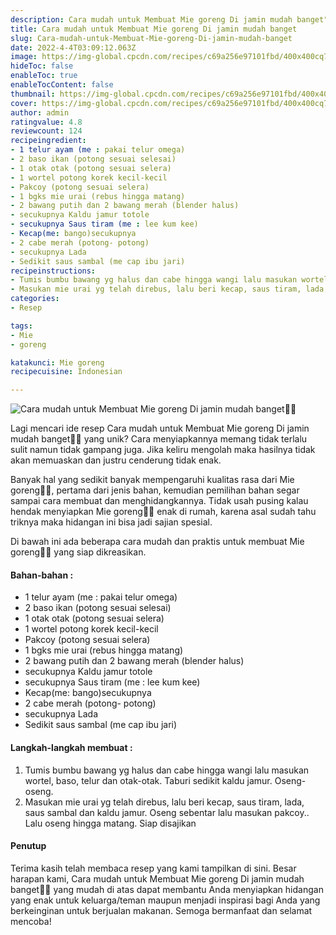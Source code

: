 ```yaml
---
description: Cara mudah untuk Membuat Mie goreng Di jamin mudah banget"
title: Cara mudah untuk Membuat Mie goreng Di jamin mudah banget
slug: Cara-mudah-untuk-Membuat-Mie-goreng-Di-jamin-mudah-banget
date: 2022-4-4T03:09:12.063Z
image: https://img-global.cpcdn.com/recipes/c69a256e97101fbd/400x400cq70/photo.jpg
hideToc: false
enableToc: true
enableTocContent: false
thumbnail: https://img-global.cpcdn.com/recipes/c69a256e97101fbd/400x400cq70/photo.jpg
cover: https://img-global.cpcdn.com/recipes/c69a256e97101fbd/400x400cq70/photo.jpg
author: admin
ratingvalue: 4.8
reviewcount: 124
recipeingredient:
- 1 telur ayam (me : pakai telur omega)
- 2 baso ikan (potong sesuai selesai)
- 1 otak otak (potong sesuai selera)
- 1 wortel potong korek kecil-kecil
- Pakcoy (potong sesuai selera)
- 1 bgks mie urai (rebus hingga matang)
- 2 bawang putih dan 2 bawang merah (blender halus)
- secukupnya Kaldu jamur totole
- secukupnya Saus tiram (me : lee kum kee)
- Kecap(me: bango)secukupnya
- 2 cabe merah (potong- potong)
- secukupnya Lada
- Sedikit saus sambal (me cap ibu jari)
recipeinstructions:
- Tumis bumbu bawang yg halus dan cabe hingga wangi lalu masukan wortel, baso, telur dan otak-otak. Taburi sedikit kaldu jamur. Oseng-oseng.
- Masukan mie urai yg telah direbus, lalu beri kecap, saus tiram, lada, saus sambal dan kaldu jamur. Oseng sebentar lalu masukan pakcoy.. Lalu oseng hingga matang. Siap disajikan
categories:
- Resep

tags:
- Mie
- goreng

katakunci: Mie goreng
recipecuisine: Indonesian

---
```


![Cara mudah untuk Membuat Mie goreng Di jamin mudah banget👩‍🍳](https://img-global.cpcdn.com/recipes/c69a256e97101fbd/400x400cq70/photo.jpg)

Lagi mencari ide resep Cara mudah untuk Membuat Mie goreng Di jamin mudah banget👩‍🍳 yang unik? Cara menyiapkannya memang tidak terlalu sulit namun tidak gampang juga. Jika keliru mengolah maka hasilnya tidak akan memuaskan dan justru cenderung tidak enak.

Banyak hal yang sedikit banyak mempengaruhi kualitas rasa dari Mie goreng👩‍🍳, pertama dari jenis bahan, kemudian pemilihan bahan segar sampai cara membuat dan menghidangkannya. Tidak usah pusing kalau hendak menyiapkan Mie goreng👩‍🍳 enak di rumah, karena asal sudah tahu triknya maka hidangan ini bisa jadi sajian spesial.

Di bawah ini ada beberapa cara mudah dan praktis untuk membuat Mie goreng👩‍🍳 yang siap dikreasikan.

<!--inarticleads1-->

#### Bahan-bahan :

- 1 telur ayam (me : pakai telur omega)
- 2 baso ikan (potong sesuai selesai)
- 1 otak otak (potong sesuai selera)
- 1 wortel potong korek kecil-kecil
- Pakcoy (potong sesuai selera)
- 1 bgks mie urai (rebus hingga matang)
- 2 bawang putih dan 2 bawang merah (blender halus)
- secukupnya Kaldu jamur totole
- secukupnya Saus tiram (me : lee kum kee)
- Kecap(me: bango)secukupnya
- 2 cabe merah (potong- potong)
- secukupnya Lada
- Sedikit saus sambal (me cap ibu jari)

<!--inarticleads2-->

#### Langkah-langkah membuat :

1. Tumis bumbu bawang yg halus dan cabe hingga wangi lalu masukan wortel, baso, telur dan otak-otak. Taburi sedikit kaldu jamur. Oseng-oseng.
1. Masukan mie urai yg telah direbus, lalu beri kecap, saus tiram, lada, saus sambal dan kaldu jamur. Oseng sebentar lalu masukan pakcoy.. Lalu oseng hingga matang. Siap disajikan

#### Penutup

Terima kasih telah membaca resep yang kami tampilkan di sini. Besar harapan kami, Cara mudah untuk Membuat Mie goreng Di jamin mudah banget👩‍🍳 yang mudah di atas dapat membantu Anda menyiapkan hidangan yang enak untuk keluarga/teman maupun menjadi inspirasi bagi Anda yang berkeinginan untuk berjualan makanan. Semoga bermanfaat dan selamat mencoba!